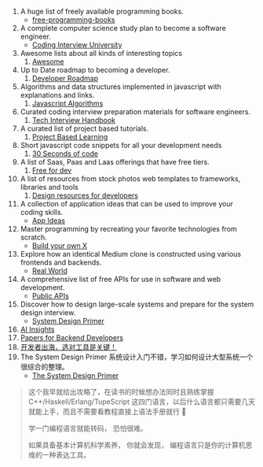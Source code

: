 1. A huge list of freely available programming books.
   - [free-programming-books](https://github.com/EbookFoundation/free-programming-books)
2. A complete computer science study plan to become a software engineer.
   - [Coding Interview University](https://github.com/jwasham/coding-interview-university)
3. Awesome lists about all kinds of interesting topics
   1. [Awesome](https://github.com/sindresorhus/awesome)
4. Up to Date roadmap to becoming a developer.
   1. [Developer Roadmap](https://github.com/kamranahmedse/developer-roadmap)
5. Algorithms and data structures implemented in javascript with explanations and links.
   1. [Javascript Algorithms](https://github.com/trekhleb/javascript-algorithms)
6. Curated coding interview preparation materials for software engineers.
   1. [Tech Interview Handbook](https://github.com/yangshun/tech-interview-handbook)
7. A curated list of project based tutorials.
   1. [Project Based Learning](https://github.com/practical-tutorials/project-based-learning)
8. Short javascript code snippets for all your development needs
   1. [30 Seconds of code](https://github.com/Chalarangelo/30-seconds-of-code)
9. A list of Saas, Paas and Laas offerings that have free tiers.
   1. [Free for dev](https://github.com/ripienaar/free-for-dev)
10. A list of resources from stock photos web templates to frameworks, libraries and tools
    1. [Design resources for developers](https://github.com/bradtraversy/design-resources-for-developers)
11. A collection of application ideas that can be used to improve your coding skills.
    - [App Ideas](https://github.com/florinpop17/app-ideas)
12. Master programming by recreating your favorite technologies from scratch.
    - [Build your own X](https://github.com/codecrafters-io/build-your-own-x)
13. Explore how an identical Medium clone is constructed using various frontends and backends.
    - [Real World](https://github.com/gothinkster/realworld)
14. A comprehensive list of free APIs for use in software and web development.
    - [Public APIs](https://github.com/public-apis/public-apis)
15. Discover how to design large-scale systems and prepare for the system design interview.
    - [ System Design Primer](https://github.com/donnemartin/system-design-primer)
16. [AI Insights](https://www.joinaiinsights.com/subscribe)
17. [Papers for Backend Developers ](https://github.com/yfractal/blog/issues/19)
18. [开发者出海，选对工具是关键！](https://github.com/XiaomingX/indie-hacker-tools-plus)
19. The System Design Primer 系统设计入门不错，学习如何设计大型系统一个很综合的整理。
    - [The System Design Primer ](https://github.com/donnemartin/system-design-primer)

> 这个我早就给出攻略了，在读书的时候想办法同时且熟练掌握 C++/Haskell/Erlang/TupeScript 这四门语言，以后什么语言都只需要几天就能上手，而且不需要看教程直接上语法手册就行 🤪
>
> 学一门编程语言就能转码， 恐怕很难。
>
> 如果具备基本计算机科学素养， 你就会发现， 编程语言只是你的计算机思维的一种表达工具。
